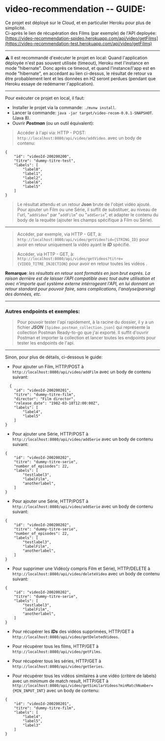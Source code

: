 # video-recommendation -- GUIDE:  

Ce projet est déployé sur le Cloud, et en particulier Heroku pour plus de simplicité.  
Ci-après le lien de récupération des Films (par exemple) de l'API deployée: [https://video-recommendation-spideo.herokuapp.com/api/video/getFilms](https://video-recommendation-test.herokuapp.com/api/video/getFilms)  

------

:warning: Il est recommandé d'exécuter le projet en local: Quand l'application déployée n'est pas souvent utilisée (timeout), Heroku met l'instance en mode "hibernate". Donc après ce timeout, et quand l'instance/l'app est en mode "hibernate", en accédant au lien ci-dessus, le résultat de retour va être probablement lent et les données en H2 seront perdues (pendant que Heroku essaye de redémarrer l'application).  

------
Pour exécuter ce projet en local, il faut:
- Installer le projet via la commande: `./mvnw install`.
- Lancer la commande: `java -jar target/video-recom-0.0.1-SNAPSHOT`. (Java 8).
- Ouvrir ***Postman*** (ou un outil équivalent):
> Accéder à l'api via: HTTP - POST: `http://localhost:8080/api/video/addVideo`.  avec un body de contenu:
```
{
    "id": "videoId-200200200",
    "titre": "dummy-titre-test",
    "labels": [
        "label0",
        "label1",
        "label2",
        "label6",
        "label5"
    ]
}
```

> Le résultat attendu et un retour **Json** brute de l'objet vidéo ajouté. Pour ajouter un Film ou une Série, il suffit de substituer, au niveau de l'url, "`addVideo`" par "`addFilm`" ou "`addSerie`", et adapter le contenu du body de la requête (ajouter les champs spécifique à Film ou Série). 
----------
> Accéder, par exemple, via HTTP - GET, à: `http://localhost:8080/api/video/getVideo?id={STRING_ID}` pour avoir en retour uniquement la vidéo ayant le ***ID*** spécifié.

> Accéder, via HTTP - GET, à: `http://localhost:8080/api/video/getVideos?titre={VIDEO_TITRE_INJECTION}` pour avoir en retour toutes les vidéos .

**Remarque**: *les résultats en retour sont formatés en json brut exprès. La raison derrière est de laisser l'API compatible avec tout autre utilisation et avec n'importe quel système externe intérrogeant l'API, en lui donnant un retour standard pour pouvoir faire, sans complications, l'analyse(parsing) des données, etc.*

------

### Autres endpoints et exemples: 
> Pour pouvoir tester l'api rapidement, à la racine du dossier, il y a un fichier ***JSON*** `[Spideo.postman_collection.json]` qui représente la collection Postman Ready-to-go que j'ai exporté. Il suffit d'ouvrir Postman et importer la collection et lancer toutes les endpoints pour tester les endpoints de l'api.
------
Sinon, pour plus de détails, ci-dessous le guide: 
* Pour ajouter un Film, HTTP/POST à `http://localhost:8080/api/video/addFilm` avec un body de contenu suivant: 
```
  {
    "id": "videoId-200200201",
    "titre": "dummy-titre-film",
    "director": "Film director",
    "release_date": "1982-03-18T12:00:00Z",
    "labels": [
        "label4",
        "label5"
    ]
}
```  
* Pour ajouter une Série, HTTP/POST à `http://localhost:8080/api/video/addSerie` avec un body de contenu suivant:
```
{
    "id": "videoId-200200202",
    "titre": "dummy-titre-serie",
    "number_of_episodes": 22,
    "labels": [
        "testlabel3",
        "labelFilm",
        "anotherlabel",
    ]
}
```  
* Pour ajouter une Série, HTTP/POST à `http://localhost:8080/api/video/addSerie` avec un body de contenu suivant:
```
{
    "id": "videoId-200200202",
    "titre": "dummy-titre-serie",
    "number_of_episodes": 22,
    "labels": [
        "testlabel3",
        "labelFilm",
        "anotherlabel",
    ]
}
```  
* Pour supprimer une Vidéo(y compris Film et Série), HTTP/DELETE à `http://localhost:8080/api/video/deleteVideo` avec un body de contenu suivant:
```
{
    "id": "videoId-200200202",
    "titre": "dummy-titre-serie",
    "labels": [
        "testlabel3",
        "labelFilm",
        "anotherlabel",
    ]
}
```

* Pour récupérer les ***IDs*** des vidéos supprimées, HTTP/GET à `http://localhost:8080/api/video/getDeletedVideos`.  

* Pour récupérer tous les films, HTTP/GET à `http://localhost:8080/api/video/getFilms`.  

* Pour récupérer tous les séries, HTTP/GET à `http://localhost:8080/api/video/getSeries`.

* Pour récupérer tous les vidéos similaires à une vidéo (critère de labels) avec un minimum de match result, HTTP/GET à `http://localhost:8080/api/video/getSimilarVideos?minMatchNumber={MIN_INPUT_INT}` avec un body de contenu: 
```
{
    "id": "videoId-200200201",
    "titre": "dummy-titre-film",
    "labels": [
        "label4",
        "label5",
        "label3"
    ]
}
```
